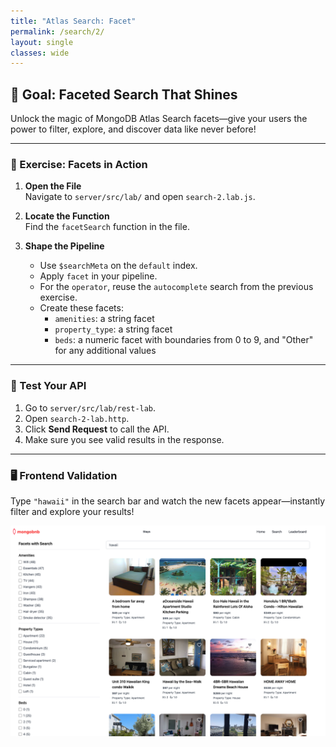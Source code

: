 ```yaml
---
title: "Atlas Search: Facet"
permalink: /search/2/
layout: single
classes: wide
---
```


## 🚀 Goal: Faceted Search That Shines

Unlock the magic of MongoDB Atlas Search facets—give your users the power to filter, explore, and discover data like never before!

---

### 🧩 Exercise: Facets in Action

1. **Open the File**  
   Navigate to `server/src/lab/` and open `search-2.lab.js`.

2. **Locate the Function**  
   Find the `facetSearch` function in the file.

3. **Shape the Pipeline**  
   - Use `$searchMeta` on the `default` index.  
   - Apply `facet` in your pipeline.  
   - For the `operator`, reuse the `autocomplete` search from the previous exercise.  
   - Create these facets:  
     - `amenities`: a string facet  
     - `property_type`: a string facet  
     - `beds`: a numeric facet with boundaries from 0 to 9, and "Other" for any additional values  

---

### 🚦 Test Your API

1. Go to `server/src/lab/rest-lab`.  
2. Open `search-2-lab.http`.  
3. Click **Send Request** to call the API.  
4. Make sure you see valid results in the response.

---

### 🖥️ Frontend Validation

Type `"hawaii"` in the search bar and watch the new facets appear—instantly filter and explore your results!

![search-2-lab](../../assets/images/search-2-lab.png)
